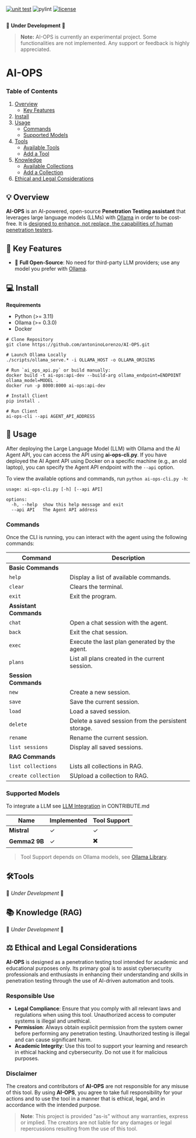 
<div style="display:flex; gap: 8px">

[![unit test](https://img.shields.io/badge/Unit%20Test-passing-<COLOR>.svg)](https://shields.io/) ![pylint](https://img.shields.io/badge/PyLint-9.28-green) [![license](https://img.shields.io/badge/LICENSE-MIT-<COLOR>.svg)](https://shields.io/)

</div>


🚧 **Under Development** 🚧

> **Note:** AI-OPS is currently an experimental project. Some functionalities are not implemented. Any support or feedback is highly appreciated.

# AI-OPS

### Table of Contents
1. [Overview](#-overview)
   - [Key Features](#key-features)
3. [Install](#-install)
4. [Usage](#-usage)
   - [Commands](#commands) 
   - [Supported Models](#supported-models)
5. [Tools](#tools)
   - [Available Tools](#available-tools)
   - [Add a Tool](#add-a-tool)
6. [Knowledge](#-knowledge-)
   - [Available Collections](#available-collections)
   - [Add a Collection](#add-a-collection)
7. [Ethical and Legal Considerations](#-ethical-and-legal-considerations)

## 💡 Overview

**AI-OPS** is an AI-powered, open-source **Penetration Testing assistant** that leverages large language models (LLMs) with [Ollama](https://github.com/ollama/ollama) in order to be cost-free. It is <ins>designed to enhance, not replace, the capabilities of human penetration testers</ins>.

## 🚀 Key Features

- 🎁 **Full Open-Source**: No need for third-party LLM providers; use any model you prefer with [Ollama](https://github.com/ollama/ollama).

<!--

- 🔧 **Tool Integration**: Execute common penetration testing tools or integrate new ones without needing to code in Python.
- 📚 **Up-to-date Knowledge**: Use Online Search and RAG to keep the agent informed with the latest documents and data. (*Under Development*)

-->

<!-- ## ▶️ Demo

### Write-Ups

- [Brute It — Try Hack Me Writeup](https://medium.com/@lorenzoantonino946/brute-it-walkthrough-try-hack-me-writeup-8b93c65213cb)


TODO
-->

## 💻 Install
**Requirements**
- Python (>= 3.11)
- Ollama (>= 0.3.0)
- Docker

```
# Clone Repository 
git clone https://github.com/antoninoLorenzo/AI-OPS.git

# Launch Ollama Locally
./scripts/ollama_serve.* -i OLLAMA_HOST -o OLLAMA_ORIGINS
 
# Run `ai_ops_api.py` or build manually:
docker build -t ai-ops:api-dev --build-arg ollama_endpoint=ENDPOINT ollama_model=MODEL .
docker run -p 8000:8000 ai-ops:api-dev

# Install Client
pip install .

# Run Client
ai-ops-cli --api AGENT_API_ADDRESS
```
  
<!--
qdrant

ps
docker run -p 6333:6333 -p 6334:6334 -v "${Env:USERPROFILE}\.aiops\qdrant_storage:/qdrant/storage:z" qdrant/qdrant

-->

## 📝 Usage

After deploying the Large Language Model (LLM) with Ollama and the AI Agent API, you can access the API using **ai-ops-cli.py**. 
If you have deployed the AI Agent API using Docker on a specific machine (e.g., an old laptop), you can specify the Agent API endpoint with the `--api` option.

To view the available options and commands, run `python ai-ops-cli.py -h`:
```
usage: ai-ops-cli.py [-h] [--api API]        
                                             
options:                                     
  -h, --help  show this help message and exit
  --api API   The Agent API address      
```

### Commands

Once the CLI is running, you can interact with the agent using the following commands:

| Command                 | Description                                         |
|-------------------------|-----------------------------------------------------|
| **Basic Commands**      |                                                     |
| `help`                  | Display a list of available commands.               |
| `clear`                 | Clears the terminal.                                |
| `exit`                  | Exit the program.                                   |
| **Assistant Commands**  |                                                     |
| `chat`                  | Open a chat session with the agent.                 |
| `back`                  | Exit the chat session.                              |
| `exec`                  | Execute the last plan generated by the agent.       |
| `plans`                 | List all plans created in the current session.      |
| **Session Commands**    |                                                     |
| `new`                   | Create a new session.                               |
| `save`                  | Save the current session.                           |
| `load`                  | Load a saved session.                               |
| `delete`                | Delete a saved session from the persistent storage. |
| `rename`                | Rename the current session.                         |
| `list sessions`         | Display all saved sessions.                         |
| **RAG Commands**        |                                                     |
| `list collections`      | Lists all collections in RAG.                       |
| `create collection`     | SUpload a collection to RAG.                        |

### Supported Models
To integrate a LLM see [LLM Integration](./CONTRIBUTE.md#llm-integration) in CONTRIBUTE.md

| Name          | Implemented   | Tool Support  | 
|---------------|---------------|--------------|
| **Mistral**   | &check;       | &check;      |
| **Gemma2 9B** | &check;       | ✖️           |

> Tool Support depends on Ollama models, see [Ollama Library](https://ollama.com/library).  

<!--| **LLama 3**  | &cross;               | -->

<!--
### Components
| Component                                  | Description       |
|--------------------------------------------|-------------------|
| AI Agent                                   | `FastAPI` Backend |
| [Qdrant](https://github.com/qdrant/qdrant) | Vector Database   |
| [Ollama](https://github.com/ollama/ollama) | LLM Provider      | 

| Frontend                                   | Web interface for the AI Agent built in `React` (**not implemented***)  |

> **The frontend is prototyped in `frontend-prototype` branch, containing a `React` application, however it is not currently in development*
-->
<!--
![Deployment Diagram](static/images/deployment_diagram.svg)
-->

## 🛠️Tools

🚧 *Under Development* 🚧

<!--

### Available Tools

| Name                                                    | Use Case                         | Implemented         |
|---------------------------------------------------------|----------------------------------|---------------------|
| [nmap](https://github.com/nmap/nmap)                    | Scanning/Network Exploitation    | &check;             |
| [gobuster](https://github.com/OJ/gobuster)              | Enumeration                      | &check;             |
| [hashcat](https://github.com/hashcat/hashcat)           | Password Cracking                | &check;             |
| [thc-hydra](https://github.com/vanhauser-thc/thc-hydra) | Brute Force                      | &check;             |
| [SQLmap](https://github.com/sqlmapproject/sqlmap)       | SQL Injection                    | &check;             | 

*Note: virtually any tools that do not require additional code (such as Metasploit) can be executed*


### Add a Tool

Penetration Testing tools can be integrated using either JSON documentation or custom classes.

1. **JSON Documentation**: the content of the JSON documentation is provided in the `system prompt` of the 
Agent; to ensure correct tool usage the documentation quality should be as high as possible, while keeping
it as short as possible to maintain the context of a reasonable length.

    For this reason it is provided a python script at `scripts/gen_tool_guidelines.py` that generates the 
    JSON documentation file given its documentation; it requires the original tool documentation and a 
    **GEMINI API KEY**, its usage is as follows:
    ```
    usage: gen_tool_guidelines.py [-h] --tool-name TOOL_NAME --docs-path DOCS_PATH --api-key API_KEY [--output-path OUTPUT_PATH]
                                                                                                                                
    options:                                                                                                                    
      -h, --help                 show this help message and exit      
                                                                  
      --tool-name TOOL_NAME      The name of the tool                                                                                                      
      --docs-path DOCS_PATH      The path to the JSON documentation file                                                                                                     
      --api-key API_KEY          API key for Gemini                                                                                  
      --output-path OUTPUT_PATH  Specifies the path for tool guidelines (*Optional*)                                                                                               
                              
    ```
    Once the file is created add it to `/home/YOUR_USERNAME/.aiops/tools` (or `../Users/YOUR_USERNAME/.aiops/tools`); 
   all available tools that use JSON Documentation are already available in `tools_settings` with the following structure:
    ```json
    {
        "name": "...",
        "tool_description": "...",
        "args_description": [
            "Multiline JSON\n",
            "instructions\n",
            "..."
        ]
    }
    ```
    > *Note*: always check the JSON file structure, it is generated by a LLM and can eventually fail. 
    If you want to integrate the tool in the repository see [CONTRIBUTE.md](./CONTRIBUTE.md) 

2. **Custom Class**: tools that require more advanced usage can be implemented extending the class
`Tool` at `src.agent.tools.base`; you're welcome to **open an issue** for a tool request/proposal.

-->


## 📚 Knowledge (RAG)

🚧 *Under Development* 🚧

<!--

### Available Collections

**TODO**


### Add a Collection

**TODO**
-->

## ⚖️ Ethical and Legal Considerations

**AI-OPS** is designed as a penetration testing tool intended for academic and educational purposes only. Its primary goal is to assist cybersecurity professionals and enthusiasts in enhancing their understanding and skills in penetration testing through the use of AI-driven automation and tools.

### Responsible Use

- **Legal Compliance**: Ensure that you comply with all relevant laws and regulations when using this tool. Unauthorized access to computer systems is illegal and unethical.
- **Permission**: Always obtain explicit permission from the system owner before performing any penetration testing. Unauthorized testing is illegal and can cause significant harm.
- **Academic Integrity**: Use this tool to support your learning and research in ethical hacking and cybersecurity. Do not use it for malicious purposes.

### Disclaimer

The creators and contributors of **AI-OPS** are not responsible for any misuse of this tool. By using **AI-OPS**, you agree to take full responsibility for your actions and to use the tool in a manner that is ethical, legal, and in accordance with the intended purpose.

> **Note**: This project is provided "as-is" without any warranties, express or implied. The creators are not liable for any damages or legal repercussions resulting from the use of this tool.

